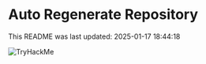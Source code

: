 # Auto Regenerate Repository

This README was last updated: 2025-01-17 18:44:18

 ![TryHackMe](https://tryhackme.com/badge/533634)